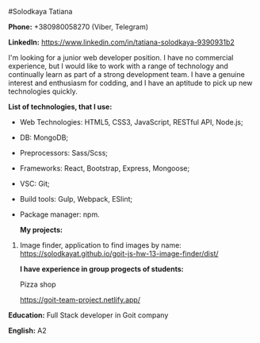 #Solodkaya Tatiana

**Phone:** +380980058270 (Viber, Telegram)

**LinkedIn:** https://www.linkedin.com/in/tatiana-solodkaya-9390931b2

I'm looking for a junior web developer position.
I have no commercial experience, but I would like to work with a range of technology and continually learn as part of a strong development team.
I have a genuine interest and enthusiasm for codding, and I have an aptitude to pick up new technologies quickly.

**List of technologies, that I use:**

- Web Technologies: HTML5, CSS3, JavaScript, RESTful API, Node.js;

- DB: MongoDB;

- Preprocessors: Sass/Scss;

- Frameworks: React, Bootstrap, Express, Mongoose;

- VSC: Git;

- Build tools: Gulp, Webpack, ESlint;

- Package manager: npm.

  **My projects:**

1. Image finder, application to find images by name: https://solodkayat.github.io/goit-js-hw-13-image-finder/dist/

   **I have experience in group progects of students:**

   Pizza shop

   https://goit-team-project.netlify.app/

**Education:** Full Stack developer in Goit company

**English:** A2

